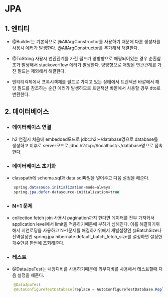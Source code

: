 # JPA

## 1. 엔티티

* @Builder는 기본적으로 @AllArgConstructor를 사용하기 때문에 다른 생성자를 사용시 에러가
발생한다. @AllArgConstructor를 추가해서 해결한다.

* @ToString 사용시 연관관계를 가진 필드가 양방향으로 매핑되어있는 경우 순환참조가 발생해서
stackoverflow 에러가 발생한다. 양방향으로 매핑된 연관관계를 가진 필드는 제외해서 해결한다. 

* 엔티티객체에서 프록시객체를 필드로 가지고 있는 상태에서 트랜잭션 바깥에서
해당 필드를 참조하는 순간 에러가 발생하므로 트랜잭션 바깥에서 사용할 경우 dto로
변환한다.

## 2. 데이터베이스

* ### 데이터베이스 연결
* h2 연결시 처음에 embedded모드로 jdbc:h2:~/database명으로 database를 생성하고
이후로 server모드로 jdbc:h2:tcp://localhost/~/database명으로 접속한다.

* ### 데이터베이스 초기화
* classpath에 schema.sql과 data.sql파일을 넣어주고 다음 설정을 해준다.
```java
    spring.datasouce.initialization-mode=always
    spring.jpa.defer-datasource-initialization=true
```

* ### N+1 문제
* collection fetch join 사용시 pagination까지 한다면 데이터를 전부 가져와서
application level에서 limit을 적용하기때문에 부하가 심해진다.
이를 해결하기위해서 지연로딩을 사용하고 N+1문제를 해결하기위해서 개별설정인 
@BatchSize나 전역설정인 spring.jpa.hibernate.default_batch_fetch_size를 
설정하면 설정한 개수만큼 한번에 조회해준다.  

* ### 테스트
* @DataJpaTest는 내장디비를 사용하기때문에 외부디비를 사용해서 테스트할때 다음 설정을 해준다.
```java
    @DataJpaTest
    @AutoConfigureTestDatabase(replace = AutoConfigureTestDatabase.Replace.NONE)
```




